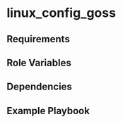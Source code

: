linux_config_goss
=========



Requirements
------------



Role Variables
--------------



Dependencies
------------



Example Playbook
----------------
